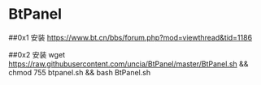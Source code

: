 # BtPanel
##0x1 安装 
https://www.bt.cn/bbs/forum.php?mod=viewthread&tid=1186

##0x2 安装 
wget https://raw.githubusercontent.com/uncia/BtPanel/master/BtPanel.sh && chmod 755 btpanel.sh && bash BtPanel.sh
